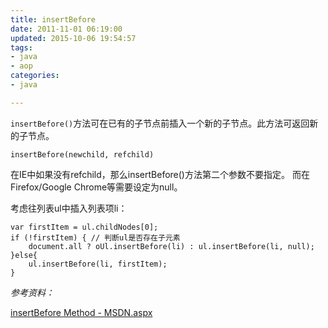 ```yaml
---
title: insertBefore
date: 2011-11-01 06:19:00
updated: 2015-10-06 19:54:57
tags: 
- java
- aop
categories: 
- java

---
```

`insertBefore()`方法可在已有的子节点前插入一个新的子节点。此方法可返回新的子节点。

    insertBefore(newchild, refchild)

在IE中如果没有refchild，那么insertBefore()方法第二个参数不要指定。
而在Firefox/Google Chrome等需要设定为null。

考虑往列表ul中插入列表项li：


<!--more-->


    var firstItem = ul.childNodes[0];
    if (!firstItem) { // 判断ul是否存在子元素
        document.all ? oUl.insertBefore(li) : ul.insertBefore(li, null);
    }else{
        ul.insertBefore(li, firstItem);
    }

*参考资料：*

[insertBefore Method - MSDN.aspx]()